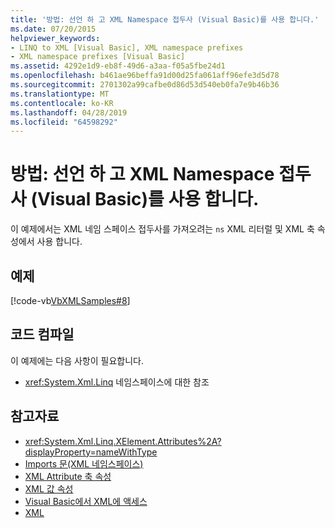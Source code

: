 ```yaml
---
title: '방법: 선언 하 고 XML Namespace 접두사 (Visual Basic)를 사용 합니다.'
ms.date: 07/20/2015
helpviewer_keywords:
- LINQ to XML [Visual Basic], XML namespace prefixes
- XML namespace prefixes [Visual Basic]
ms.assetid: 4292e1d9-eb8f-49d6-a3aa-f05a5fbe24d1
ms.openlocfilehash: b461ae96beffa91d00d25fa061aff96efe3d5d78
ms.sourcegitcommit: 2701302a99cafbe0d86d53d540eb0fa7e9b46b36
ms.translationtype: MT
ms.contentlocale: ko-KR
ms.lasthandoff: 04/28/2019
ms.locfileid: "64598292"
---
```

# <a name="how-to-declare-and-use-xml-namespace-prefixes-visual-basic"></a>방법: 선언 하 고 XML Namespace 접두사 (Visual Basic)를 사용 합니다.
이 예제에서는 XML 네임 스페이스 접두사를 가져오려는 `ns` XML 리터럴 및 XML 축 속성에서 사용 합니다.  
  
## <a name="example"></a>예제  
 [!code-vb[VbXMLSamples#8](~/samples/snippets/visualbasic/VS_Snippets_VBCSharp/VbXMLSamples/VB/XMLSamples3.vb#8)]  
  
## <a name="compiling-the-code"></a>코드 컴파일  
 이 예제에는 다음 사항이 필요합니다.  
  
- <xref:System.Xml.Linq> 네임스페이스에 대한 참조  
  
## <a name="see-also"></a>참고자료

- <xref:System.Xml.Linq.XElement.Attributes%2A?displayProperty=nameWithType>
- [Imports 문(XML 네임스페이스)](../../../../visual-basic/language-reference/statements/imports-statement-xml-namespace.md)
- [XML Attribute 축 속성](../../../../visual-basic/language-reference/xml-axis/xml-attribute-axis-property.md)
- [XML 값 속성](../../../../visual-basic/language-reference/xml-axis/xml-value-property.md)
- [Visual Basic에서 XML에 액세스](../../../../visual-basic/programming-guide/language-features/xml/accessing-xml.md)
- [XML](../../../../visual-basic/programming-guide/language-features/xml/index.md)
